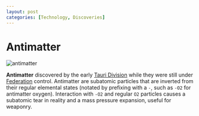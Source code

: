 ```yaml
---
layout: post
categories: [Technology, Discoveries]
---
```


# Antimatter

![antimatter](../images/thumbnail/antimatter.png)

**Antimatter** discovered by the early [Tauri Division](../factions/tauri) while they were still under [Federation](../factions/federation) control. Antimatter are subatomic particles that are inverted from their regular elemental states (notated by prefixing with a `-`, such as `-O2` for antimatter oxygen). Interaction with `-O2` and regular `O2` particles causes a subatomic tear in reality and a mass pressure expansion, useful for weaponry.
